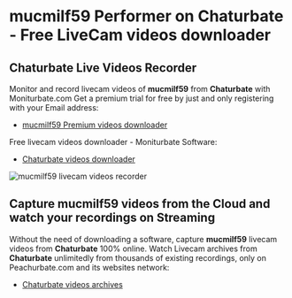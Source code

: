 # mucmilf59 Performer on Chaturbate - Free LiveCam videos downloader

## Chaturbate Live Videos Recorder

Monitor and record livecam videos of **mucmilf59** from **Chaturbate** with Moniturbate.com
Get a premium trial for free by just and only registering with your Email address:
* [mucmilf59 Premium videos downloader](https://moniturbate.com/request-demo-licence-key.html)

Free livecam videos downloader - Moniturbate Software:
* [Chaturbate videos downloader](https://moniturbate.com/moniturbate-download-software.html)

![mucmilf59 livecam videos recorder](https://peachurnet.com/templates/moniturbate-software.png)


## Capture mucmilf59 videos from the Cloud and watch your recordings on Streaming

Without the need of downloading a software, capture **mucmilf59** livecam videos from **Chaturbate** 100% online.
Watch Livecam archives from **Chaturbate** unlimitedly from thousands of existing recordings, only on Peachurbate.com and its websites network:
* [Chaturbate videos archives](https://peachurnet.com/)